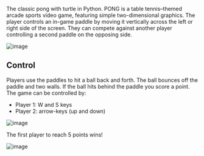 The classic pong with turtle in Python. 
PONG is a table tennis–themed arcade sports video game, featuring simple two-dimensional graphics. The player controls an in-game paddle by moving it vertically across the left or right side of the screen. They can compete against another player controlling a second paddle on the opposing side. 

![image](https://github.com/JiaLinYang0410/PONG/assets/43829101/883b8911-4307-44f8-8efe-b183e6aeeedb)

## Control
Players use the paddles to hit a ball back and forth. The ball bounces off the paddle and two walls. If the ball hits behind the paddle you score a point. 
The game can be controlled by:
   - Player 1: W and S keys
  - Player 2: arrow-keys (up and down)

![image](https://github.com/JiaLinYang0410/PONG/assets/43829101/4d663cf4-f2dc-4270-b6b6-979bdff2ac6a)

The first player to reach 5 points wins!

![image](https://github.com/JiaLinYang0410/PONG/assets/43829101/cb6f76cf-dfe6-4694-b547-cf72966ebc69)

